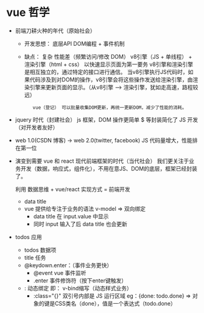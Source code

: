 # vue 哲学

- 前端刀耕火种的年代（原始社会）
   - 开发思想：
        底层API DOM编程 + 事件机制 
   - 缺点：
        复杂
        性能差（频繁访问/修改 DOM）
            v8引擎（JS + 单线程） + 渲染引擎（html + css）
            以快速显示页面为第一要务
            v8引擎和渲染引擎是相互独立的，通过特定的接口进行通信。
            当v8引擎执行JS代码时，如果代码涉及到对DOM的操作，v8引擎会将这些操作发送给渲染引擎，由渲染引擎来更新页面的显示。（从v8引擎 --> 渲染引擎，犹如走高速，路程较远）

            vue（登记） 可以批量收集DOM更新，再统一更新DOM，减少了性能的消耗。


- jquery 时代（封建社会）
    js 框架，DOM 操作更简单
    $ 等封装简化了 JS 开发（对开发者友好）


- web 1.0(CSDN 博客) -> web 2.0(twitter, facebook) 
    JS 代码量增大，性能排在第一位


- 演变到需要 vue 和 react 现代前端框架的时代（当代社会）
    我们更关注于业务开发（数据，响应式，组件化），不用在意JS、DOM的底层，框架已经封装了。

    利用  数据思维 + vue/react 实现方式 = 前端开发

   - data title
   - vue 提供给专注于业务的语法 v-model => 双向绑定
       - data title 在 input.value 中显示
       - 同时 input 输入了后 data title 也会更新 

- todos 应用
   - todos 数据项
   - title 任务
   - @keydown.enter：（事件业务更快）
       - @event vue 事件监听 
       - .enter 事件修饰符（按下enter键触发）
   - : 动态绑定 即： v-bind缩写（动态样式业务）
       - :class="{}" 双引号内部是 JS 运行区域
        eg：{done: todo.done} => 对象的键是CSS类名（done），值是一个表达式（todo.done）